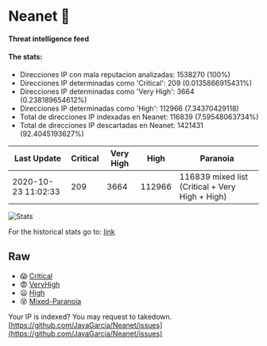 # Neanet :hocho:
#### Threat intelligence feed
#### The stats:

- Direcciones IP con mala reputacion analizadas: 1538270 (100%)
- Direcciones IP determinadas como 'Critical':  209 (0.0135866915431%)
- Direcciones IP determinadas como 'Very High':  3664 (0.238189654612%)
- Direcciones IP determinadas como 'High':  112966 (7.34370429118)
- Total de direcciones IP indexadas en Neanet:  116839 (7.59548063734%)
- Total de direcciones IP descartadas en Neanet:  1421431 (92.4045193627%)

| Last Update | Critical | Very High | High | Paranoia |
| --- | --- | --- | --- | --- |
| 2020-10-23 11:02:33 | 209 | 3664 | 112966 | 116839 mixed list (Critical + Very High + High)|

![Stats](https://docs.google.com/spreadsheets/d/e/2PACX-1vSnaNMIXVabIpDJjufMlzH7poXnshF3mgd8Is1g9ytUEzVsP5my4Trn8f-xkoLLQ38xpL3HtmUexLo6/pubchart?oid=501124687&format=image)

For the historical stats go to: [link](/stats.csv)
## Raw
- :scream: [Critical](https://raw.githubusercontent.com/JavaGarcia/Neanet/master/blacklists/neanet_critical.txt)
- :fearful: [VeryHigh](https://raw.githubusercontent.com/JavaGarcia/Neanet/master/blacklists/neanet_veryHigh.txtt)
- :frowning: [High](https://raw.githubusercontent.com/JavaGarcia/Neanet/master/blacklists/neanet_high.txt)
- :dizzy_face: [Mixed-Paranoia](https://raw.githubusercontent.com/JavaGarcia/Neanet/master/blacklists/neanet_all.txt)


Your IP is indexed? You may request to takedown. [https://github.com/JavaGarcia/Neanet/issues](https://github.com/JavaGarcia/Neanet/issues)










































































































































































































































































































































































































































































































































































































































































































































































































































































































































































































































































































































































































































































































































































































































































































































































































































































